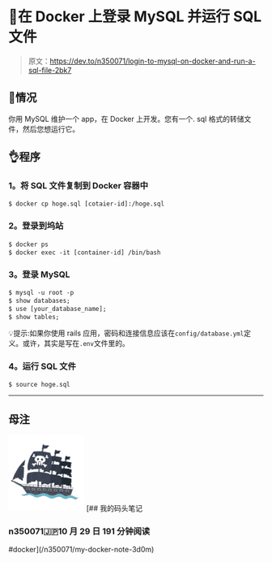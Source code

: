 # 🐳在 Docker 上登录 MySQL 并运行 SQL 文件

> 原文：<https://dev.to/n350071/login-to-mysql-on-docker-and-run-a-sql-file-2bk7>

## 🤔情况

你用 MySQL 维护一个 app，在 Docker 上开发。您有一个. sql 格式的转储文件，然后您想运行它。

## 👌程序

### 1。将 SQL 文件复制到 Docker 容器中

```
$ docker cp hoge.sql [cotaier-id]:/hoge.sql 
```

### 2。登录到坞站

```
$ docker ps
$ docker exec -it [container-id] /bin/bash 
```

### 3。登录 MySQL

```
$ mysql -u root -p
$ show databases;
$ use [your_database_name];
$ show tables; 
```

💡提示:如果你使用 rails 应用，密码和连接信息应该在`config/database.yml`定义。或许，其实是写在`.env`文件里的。

### 4。运行 SQL 文件

```
$ source hoge.sql 
```

* * *

## 母注

[![n350071 image](img/c9dd0fa7ece3b4a6c3e55d373898cd1e.png)](/n350071) [## 我的码头笔记

### n350071🇯🇵10 月 29 日 191 分钟阅读

#docker](/n350071/my-docker-note-3d0m)